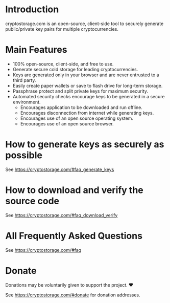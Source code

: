 # Introduction
cryptostorage.com is an open-source, client-side tool to securely generate public/private key pairs for multiple cryptocurrencies.

# Main Features
- 100% open-source, client-side, and free to use.
- Generate secure cold storage for leading cryptocurrencies.
- Keys are generated only in your browser and are never entrusted to a third party.
- Easily create paper wallets or save to flash drive for long-term storage.
- Passphrase protect and split private keys for maximum security.
- Automated security checks encourage keys to be generated in a secure environment.
	- Encourages application to be downloaded and run offline.
	- Encourages disconnection from internet while generating keys.
	- Encourages use of an open source operating system.
	- Encourages use of an open source browser.

# How to generate keys as securely as possible
See https://cryptostorage.com/#faq_generate_keys

# How to download and verify the source code
See https://cryptostorage.com/#faq_download_verify

# All Frequently Asked Questions
See https://cryptostorage.com/#faq

# Donate
Donations may be voluntarily given to support the project. ❤️

See https://cryptostorage.com/#donate for donation addresses.
